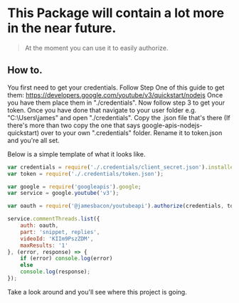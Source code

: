 # This Package will contain a lot more in the near future.
> At the moment you can use it to easily authorize.

## How to.

You first need to get your credentials.
Follow Step One of this guide to get them: https://developers.google.com/youtube/v3/quickstart/nodejs
Once you have them place them in "./credentials".
Now follow step 3 to get your token. Once you have done that navigate to your user folder e.g. "C:\Users\james" and open "./credentials".
Copy the .json file that's there (If there's more than two copy the one that says google-apis-nodejs-quickstart) over to your own ".credentials" folder.
Rename it to token.json and you're all set.

Below is a simple template of what it looks like.

```javascript
var credentials = require('./.credentials/client_secret.json').installed;
var token = require('./.credentials/token.json');

var google = require('googleapis').google;
var service = google.youtube('v3');

var oauth = require('@jamesbacon/youtubeapi').authorize(credentials, token);

service.commentThreads.list({
    auth: oauth,
    part: 'snippet, replies',
    videoId: 'KIIm9PszZDM',
    maxResults: '1'
}, (error, response) => {
    if (error) console.log(error)
    else
    console.log(response);
});
```

Take a look around and you'll see where this project is going.
